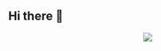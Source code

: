 ## Hi there 👋


<p align="center">
  <img src= "src=https://giphy.com/embed/gQbVzXQQbGO7C"/>
</p>



